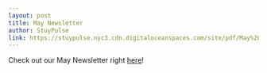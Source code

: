 ```yaml
---
layout: post
title: May Newsletter
author: StuyPulse
link: https://stuypulse.nyc3.cdn.digitaloceanspaces.com/site/pdf/May%202021%20Newsletter.pdf
---
```

Check out our May Newsletter right [here](https://stuypulse.nyc3.cdn.digitaloceanspaces.com/site/pdf/May%202021%20Newsletter.pdf)!
